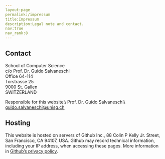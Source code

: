 ```yaml
---
layout:page
permalink:/impressum
title:Impressum
description:Legal note and contact.
nav:true
nav_rank:8
---
```


## Contact

School of Computer Science\
c/o Prof. Dr. Guido Salvaneschi\
Office 64-114\
Torstrasse 25\
9000 St. Gallen\
SWITZERLAND

Responsible for this website:\\
Prof. Dr. Guido Salvaneschi\\
[guido.salvaneschi@unisg.ch](mailto:guido.salvaneschi@unisg.ch)

## Hosting

This website is hosted on servers of Github Inc., 88 Colin P Kelly Jr. Street, San Francisco, CA 94107, USA. Github may record technical information, including your IP address, when accessing these pages. More information in [Github’s privacy policy](https://docs.github.com/en/github/site-policy/github-privacy-statement).
